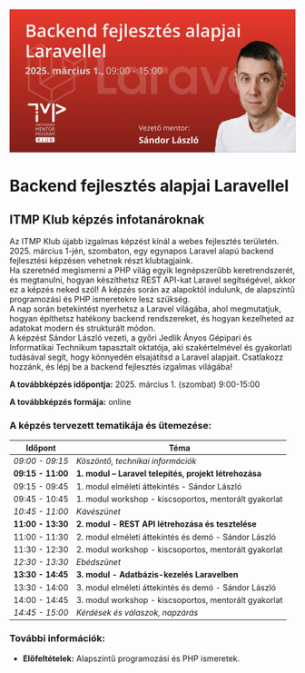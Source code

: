 <img src="assets/images/itmp-laravel-backend-basics.png">

# Backend fejlesztés alapjai Laravellel
## ITMP Klub képzés infotanároknak

Az ITMP Klub újabb izgalmas képzést kínál a webes fejlesztés területén. 2025. március 1-jén, szombaton, egy egynapos Laravel alapú backend fejlesztési képzésen vehetnek részt klubtagjaink.  
Ha szeretnéd megismerni a PHP világ egyik legnépszerűbb keretrendszerét, és megtanulni, hogyan készíthetsz REST API-kat Laravel segítségével, akkor ez a képzés neked szól! A képzés során az alapoktól indulunk, de alapszintű programozási és PHP ismeretekre lesz szükség.  
A nap során betekintést nyerhetsz a Laravel világába, ahol megmutatjuk, hogyan építhetsz hatékony backend rendszereket, és hogyan kezelheted az adatokat modern és strukturált módon.  
A képzést Sándor László vezeti, a győri Jedlik Ányos Gépipari és Informatikai Technikum tapasztalt oktatója, aki szakértelmével és gyakorlati tudásával segít, hogy könnyedén elsajátítsd a Laravel alapjait. Csatlakozz hozzánk, és lépj be a backend fejlesztés izgalmas világába!

**A továbbképzés időpontja:** 2025. március 1. (szombat) 9:00-15:00

**A továbbképzés formája:** online

### A képzés tervezett tematikája és ütemezése:

| Időpont           | Téma                                                     |
| ----------------- | -------------------------------------------------------- |
| _09:00 - 09:15_   | _Köszöntő, technikai információk_                        |
| **09:15 - 11:00** | **1. modul – Laravel telepítés, projekt létrehozása**    |
| 09:15 - 09:45     | 1. modul elméleti áttekintés - Sándor László             |
| 09:45 - 10:45     | 1. modul workshop - kiscsoportos, mentorált gyakorlat    |
| _10:45 - 11:00_   | _Kávészünet_                                             |
| **11:00 - 13:30** | **2. modul - REST API létrehozása és tesztelése**        |
| 11:00 - 11:30     | 2. modul elméleti áttekintés és demó - Sándor László     |
| 11:30 - 12:30     | 2. modul workshop - kiscsoportos, mentorált gyakorlat    |
| _12:30 - 13:30_   | _Ebédszünet_                                             |
| **13:30 - 14:45** | **3. modul - Adatbázis-kezelés Laravelben**              |
| 13:30 - 14:00     | 3. modul elméleti áttekintés és demó - Sándor László     |
| 14:00 - 14:45     | 3. modul workshop - kiscsoportos, mentorált gyakorlat    |
| _14:45 - 15:00_   | _Kérdések és válaszok, napzárás_                         |

### További információk:
- **Előfeltételek:** Alapszintű programozási és PHP ismeretek.